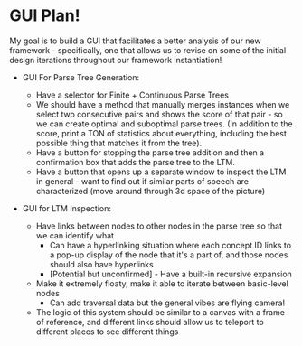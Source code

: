 # GUI Plan!

My goal is to build a GUI that facilitates a better analysis of our new framework - specifically, one that allows us to revise on some of the initial design iterations throughout our framework instantiation!
*   GUI For Parse Tree Generation:
    *   Have a selector for Finite + Continuous Parse Trees
    *   We should have a method that manually merges instances when we select two consecutive pairs and shows the score of that pair - so we can create optimal and suboptimal parse trees. (In addition to the score, print a TON of statistics about everything, including the best possible thing that matches it from the tree).
    *   Have a button for stopping the parse tree addition and then a confirmation box that adds the parse tree to the LTM.
    *   Have a button that opens up a separate window to inspect the LTM in general - want to find out if similar parts of speech are characterized (move around through 3d space of the picture)

*   GUI for LTM Inspection:
    *   Have links between nodes to other nodes in the parse tree so that we can identify what 
        *   Can have a hyperlinking situation where each concept ID links to a pop-up display of the node that it's a part of, and those nodes should also have hyperlinks
        *   [Potential but unconfirmed] - Have a built-in recursive expansion
    *   Make it extremely floaty, make it able to iterate between basic-level nodes
        *   Can add traversal data but the general vibes are flying camera!
    *   The logic of this system should be similar to a canvas with a frame of reference, and different links should allow us to teleport to different places to see different things
